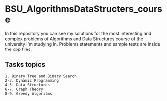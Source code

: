 
# BSU_AlgorithmsDataStructers_course
In this repository you can see my solutions for the most interesting and complex problems of Algorithms and Data Structures course of the university I'm studying in. 
Problems statements and sample tests are inside the cpp files.

## Tasks topics
	1. Binary Tree and Binary Search
	2-3. Dynamic Programming
	4-5. Data Structures
	6-7. Graph Theory
	8-9. Greedy Algoritms

